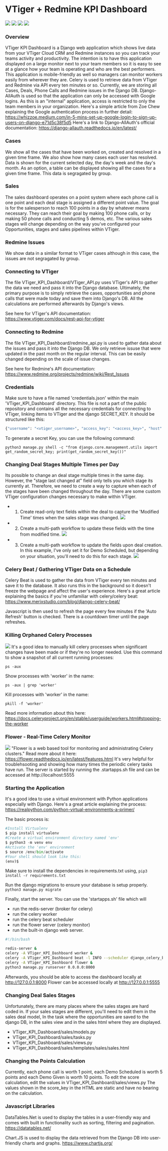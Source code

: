 # VTiger + Redmine KPI Dashboard

[![](https://i.imgur.com/yd7lz0b.png)](https://i.imgur.com/yd7lz0b.png)
[![](https://i.imgur.com/LaQLTgK.png)](https://i.imgur.com/LaQLTgK.png)
[![](https://i.imgur.com/kSeFFDf.png)](https://i.imgur.com/kSeFFDf.png)
[![](https://i.imgur.com/g1HgnHp.png)](https://i.imgur.com/g1HgnHp.png)

### Overview
VTiger KPI Dashboard is a Django web application which shows live data from your VTiger Cloud CRM and Redmine instances so you can track your teams activity and productivity. The intention is to have this application displayed on a large monitor next to your team members so it is easy to see at a glance how your team is operating and who are the best performers. This application is mobile-friendly as well so managers can monitor workers easily from wherever they are. Celery is used to retrieve data from VTiger and Redmine via API every ten minutes or so. Currently, we are storing all Cases, Deals, Phone Calls and Redmine issues in the Django DB. Django-AllAuth is used so that the application can only be accessed with Google logins. As this is an "internal" application, access is restricted to only the team members in your organization. Here's a simple article from Zoe Chew explaining the Google authentication process in further detail: https://whizzoe.medium.com/in-5-mins-set-up-google-login-to-sign-up-users-on-django-e71d5c38f5d5 
Here's a link to Django-AllAuth's official documentation: https://django-allauth.readthedocs.io/en/latest/

### Cases
We show all the cases that have been worked on, created and resolved in a given time frame. We also show how many cases each user has resolved. Data is shown for the current selected day, the day's week and the day's month. As an option, a table can be displayed showing all the cases for a given time frame. This data is segragated by group.

### Sales
The sales dashboard operates on a point system where each phone call is one point and each deal stage is assigned a different point value. The goal is for the salesperson to reach 100 points in a day by whatever means necessary. They can reach their goal by making 100 phone calls, or by making 50 phone calls and conducting 5 demos, etc. The various sales stages will change depending on the way you've configured your Opportunities, stages and sales pipelines within VTiger.

### Redmine Issues
We show data in a similar format to VTiger cases although in this case, the issues are not segragated by group.

### Connecting to VTiger
The file VTiger_KPI_Dashboard/VTiger_API.py uses VTiger's API to gather the data we need and pass it into the Django database. Ultimately, the primary purpose is to simply retrieve the cases, opportunities and phone calls that were made today and save them into Django's DB. All the calculations are performed afterwards by Django's views.

See here for VTiger's API documentation: https://www.vtiger.com/docs/rest-api-for-vtiger

### Connecting to Redmine
The file VTiger_KPI_Dashboard/redmine_api.py is used to gather data about the issues and pass it into the Django DB.
We only retrieve issuse that were updated in the past month on the regular interval. This can be easily changed
depending on the scale of issue changes.

See here for Redmine's API documentation: https://www.redmine.org/projects/redmine/wiki/Rest_Issues

### Credentials
Make sure to have a file named 'credentials.json' within the main 'VTiger_KPI_Dashboard' directory. This file is not a part of the public repository and contains
all the necessary credentials for connecting to VTiger, linking items to VTiger and the django SECRET_KEY.
It should be structured like this:
```python
{"username": "<vtiger_username>", "access_key": "<access_key>", "host": "https://<custom_hostname>vtiger.com/restapi/v1/vtiger/default", "host_url_cases": "https://<<custom_hostname>>.vtiger.com/index.php?module=Cases&view=Detail&record=", "host_url_calls": "https://<<custom_hostname>>.vtiger.com/index.php?module=PhoneCalls&view=Detail&record=", "host_url_opps": "https://<<custom_hostname>>.vtiger.com/index.php?module=Potentials&view=Detail&record=","django_secret_key":"<Enter Your Django Secret Key HERE>","redmine_username":"<<username>>","redmine_access_key":"<<password>>!","redmine_host":"<<https://redmine.yourcompanyurl.com>>"}
```
To generate a secret Key, you can use the following command:
```
python3 manage.py shell -c "from django.core.management.utils import get_random_secret_key; print(get_random_secret_key())"
```

### Changing Deal Stages Multiple Times per Day
Its possible to change an deal stage multiple times in the same day. 
However, the "stage last changed at" field only tells you which stage its currently at. 
Therefore, we need to create a way to capture when each of the stages have been changed throughout the day.
There are some custom VTiger configuration changes necessary to make within VTiger.
- 1. Create read-only text fields within the deal to capture the 'Modified Time' times when the sales stage was changed.
[![](https://i.imgur.com/nolUje5.png)](https://i.imgur.com/nolUje5.png)
- 2. Create a multi-path workflow to update these fields with the time from modified time.
[![](https://i.imgur.com/nTO3BsQ.png)](https://i.imgur.com/nTO3BsQ.png)
- 3. Create a multi-path workflow to update the fields upon deal creation. In this example, I've only set it for Demo Scheduled, but depending on your situation, you'll need to do this for each stage.
[![](https://i.imgur.com/uuTfdF1.png)](https://i.imgur.com/uuTfdF1.png)


### Celery Beat / Gathering VTiger Data on a Schedule
Celery Beat is used to gather the data from VTiger every ten minutes and save it to the database. It also runs this in the background so it doesn't freeze the webpage and affect the user's experience. 
Here's a great article explaining the basics if you're unfamiliar with celery/celery beat:
https://www.merixstudio.com/blog/django-celery-beat/

Javascript is then used to refresh the page every few minutes if the 'Auto Refresh' button is checked. There is a countdown timer until the page refreshes.


### Killing Orphaned Celery Processes
[![](https://i.imgur.com/K7dKal0.png)](https://i.imgur.com/K7dKal0.png)
It's a good idea to manually kill celery processes when significant changes have been made or if they're no longer needed.
Use this command to show a snapshot of all current running processes:

`ps -aux
`

Show processes with 'worker' in the name:

`ps -aux | grep 'worker'
`

Kill processes with 'worker' in the name:

`pkill -f 'worker'
`

Read more information about this here:
https://docs.celeryproject.org/en/stable/userguide/workers.html#stopping-the-worker


### Flower - Real-Time Celery Monitor
[![](https://i.imgur.com/XKb5FJw.png)](https://i.imgur.com/XKb5FJw.png)
"Flower is a web based tool for monitoring and administrating Celery clusters."
Read more about it here: https://flower.readthedocs.io/en/latest/features.html
It's very helpful for troublehsooting and showing how many times the periodic celery tasks have run.
The server is started by running the .startapps.sh file and can be accessed at http://localhost:5555


### Starting the Application
It's a good idea to use a virtual environment with Python applications especially with Django. Here's a great article explaining the process:
https://realpython.com/python-virtual-environments-a-primer/

The basic process is:
```python
#Install Virtualenv
$ pip install virtualenv
#Create a virtual environment directory named 'env'
$ python3 -m venv env
#Activate the 'env' environment
$ source /env/bin/activate
#Your shell should look like this:
(env)$
```

Make sure to install the dependencies in requirements.txt using,
`pip3 install -r requirements.txt
`

Run the django migrations to ensure your database is setup properly.
`python3 manage.py migrate
`

Finally, start the server. You can use the 'startapps.sh' file which will 
- run the redis-server (broker for celery)
- run the celery worker
- run the celery beat scheduler
- run the flower server (celery monitor)
- run the built-in django web server.

```bash
#!/bin/bash

redis-server &
celery -A VTiger_KPI_Dashboard worker &
celery -A VTiger_KPI_Dashboard beat -l INFO --scheduler django_celery_beat.schedulers:DatabaseScheduler &
celery -A VTiger_KPI_Dashboard flower &
python3 manage.py runserver 0.0.0.0:8000
```
Afterwards, you should be able to access the dashboard locally at http://127.0.0.1:8000
Flower can be accessed locally at http://127.0.0.1:5555

### Changing Deal Sales Stages
Unfortunately, there are many places where the sales stages are hard coded in. If your sales stages are different, you'll need to edit them in the sales deal model, 
In the task where the opportunities are saved to the django DB, in the sales view and in the sales html where they are displayed.
- VTiger_KPI_Dashboard/sales/models.py
- VTiger_KPI_Dashboard/sales/tasks.py
- VTiger_KPI_Dashboard/sales/views.py
- VTiger_KPI_Dashboard/sales/templates/sales/sales.html


### Changing the Points Calculation
Currently, each phone call is worth 1 point, each Demo Scheduled is worth 5 points and each Demo Given is worth 10 points. 
To edit the score calculation, edit the values in  VTiger_KPI_Dashboard/sales/views.py
The values shown in the score_key in the HTML are static and have no bearing on the calculation.

### Javascript Libraries
DataTables.Net is used to display the tables in a user-friendly way and comes with built in functionality such as
sorting, filtering and pagination.
https://datatables.net/

Chart.JS is used to display the data retrieved from the Django DB into user-friendly charts and graphs.
https://www.chartjs.org/